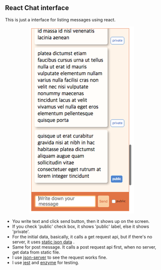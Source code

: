 ##  React Chat interface
This is just a interface for listing messages using react.
<p align='center'>
<img src='src/images/screen-shot.png'>
</p>


- You write text and click send button, then it shows up on the screen.
- If you check 'public' check box, it shows 'public' label, else it shows 'private'.
- For the initial data, basically, it calls a get request api, but if there's no server, it uses [static json data]('chat-test/src/data/MOCK_DATA.js') .
- Same for post message. It calls a post request api first, when no server, get data from static file.
- I use [json-server]('https://github.com/sunyrora/chat-test/src/data/MOCK_DATA.js') to see the request works fine.
- I use [jest]('https://facebook.github.io/jest/') and [enzyme]('http://airbnb.io/enzyme/') for testing.
